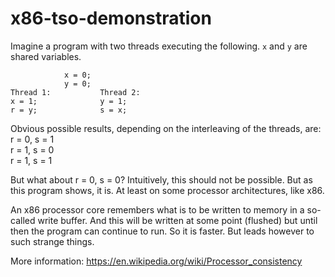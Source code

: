 # x86-tso-demonstration

Imagine a program with two threads executing the following.
`x` and `y` are shared variables.

```text
            x = 0;
            y = 0;
Thread 1:           Thread 2:
x = 1;              y = 1;
r = y;              s = x;
```

Obvious possible results, depending on the interleaving of the threads, are:  
r = 0, s = 1  
r = 1, s = 0  
r = 1, s = 1  

But what about r = 0, s = 0?
Intuitively, this should not be possible. But as this program shows, it is. At least on some processor architectures, like x86.

An x86 processor core remembers what is to be written to memory in a so-called write buffer. And this will be written at some point (flushed) but until then the program can continue to run. So it is faster. But leads however to such strange things.

More information: <https://en.wikipedia.org/wiki/Processor_consistency>
